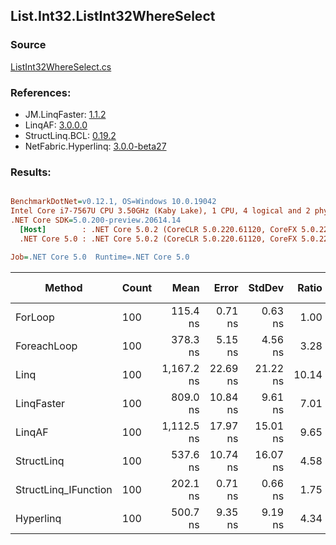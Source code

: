 ﻿## List.Int32.ListInt32WhereSelect

### Source
[ListInt32WhereSelect.cs](../LinqBenchmarks/List/Int32/ListInt32WhereSelect.cs)

### References:
- JM.LinqFaster: [1.1.2](https://www.nuget.org/packages/JM.LinqFaster/1.1.2)
- LinqAF: [3.0.0.0](https://www.nuget.org/packages/LinqAF/3.0.0.0)
- StructLinq.BCL: [0.19.2](https://www.nuget.org/packages/StructLinq.BCL/0.19.2)
- NetFabric.Hyperlinq: [3.0.0-beta27](https://www.nuget.org/packages/NetFabric.Hyperlinq/3.0.0-beta27)

### Results:
``` ini

BenchmarkDotNet=v0.12.1, OS=Windows 10.0.19042
Intel Core i7-7567U CPU 3.50GHz (Kaby Lake), 1 CPU, 4 logical and 2 physical cores
.NET Core SDK=5.0.200-preview.20614.14
  [Host]        : .NET Core 5.0.2 (CoreCLR 5.0.220.61120, CoreFX 5.0.220.61120), X64 RyuJIT
  .NET Core 5.0 : .NET Core 5.0.2 (CoreCLR 5.0.220.61120, CoreFX 5.0.220.61120), X64 RyuJIT

Job=.NET Core 5.0  Runtime=.NET Core 5.0  

```
|               Method | Count |       Mean |    Error |   StdDev | Ratio | RatioSD |  Gen 0 | Gen 1 | Gen 2 | Allocated |
|--------------------- |------ |-----------:|---------:|---------:|------:|--------:|-------:|------:|------:|----------:|
|              ForLoop |   100 |   115.4 ns |  0.71 ns |  0.63 ns |  1.00 |    0.00 |      - |     - |     - |         - |
|          ForeachLoop |   100 |   378.3 ns |  5.15 ns |  4.56 ns |  3.28 |    0.04 |      - |     - |     - |         - |
|                 Linq |   100 | 1,167.2 ns | 22.69 ns | 21.22 ns | 10.14 |    0.17 | 0.0725 |     - |     - |     152 B |
|           LinqFaster |   100 |   809.0 ns | 10.84 ns |  9.61 ns |  7.01 |    0.09 | 0.3090 |     - |     - |     648 B |
|               LinqAF |   100 | 1,112.5 ns | 17.97 ns | 15.01 ns |  9.65 |    0.16 |      - |     - |     - |         - |
|           StructLinq |   100 |   537.6 ns | 10.74 ns | 16.07 ns |  4.58 |    0.15 | 0.0343 |     - |     - |      72 B |
| StructLinq_IFunction |   100 |   202.1 ns |  0.71 ns |  0.66 ns |  1.75 |    0.01 |      - |     - |     - |         - |
|            Hyperlinq |   100 |   500.7 ns |  9.35 ns |  9.19 ns |  4.34 |    0.09 |      - |     - |     - |         - |
